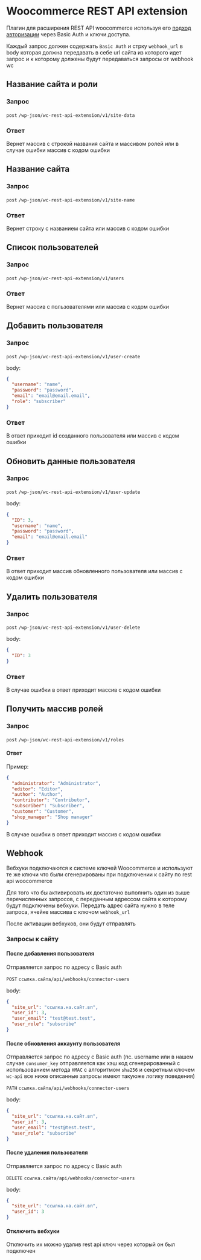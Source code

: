 # Woocommerce REST API extension

Плагин для расширения REST API woocommerce используя
его [подход авторизации](https://developer.woocommerce.com/2015/08/07/api-settings-and-the-api-authentication-endpoint-in-2-4/)
через Basic Auth и ключи доступа.

Каждый запрос должен содержать
`Basic Auth` и стрку `webhook_url` в body которая должна передавать в себе url сайта из которого идет запрос и к
которому должены будут передаваться запросы от webhook wc

## Название сайта и роли

### Запрос

`post` `/wp-json/wc-rest-api-extension/v1/site-data`

### Ответ

Вернет массив с строкой названия сайта и массивом ролей или в случае ошибки массив с кодом ошибки

## Название сайта

### Запрос

`post` `/wp-json/wc-rest-api-extension/v1/site-name`

### Ответ

Вернет строку с названием сайта или массив с кодом ошибки

## Список пользователей

### Запрос

`post` `/wp-json/wc-rest-api-extension/v1/users`

### Ответ

Вернет массив с пользователями или массив с кодом ошибки

## Добавить пользователя

### Запрос

`post` `/wp-json/wc-rest-api-extension/v1/user-create`

body:

```json
{
  "username": "name",
  "password": "password",
  "email": "email@email.email",
  "role": "subscriber"
}
```

### Ответ

В ответ приходит id созданного пользователя или массив с кодом ошибки

## Обновить данные пользователя

### Запрос

`post` `/wp-json/wc-rest-api-extension/v1/user-update`

body:

```json
{
  "ID": 3,
  "username": "name",
  "password": "password",
  "email": "email@email.email"
}
```

### Ответ

В ответ приходит массив обновленного пользователя или массив с кодом ошибки

## Удалить пользователя

### Запрос

`post` `/wp-json/wc-rest-api-extension/v1/user-delete`

body:

```json
{
  "ID": 3
}
```

### Ответ

В случае ошибки в ответ приходит массив с кодом ошибки

## Получить массив ролей

### Запрос

`post` `/wp-json/wc-rest-api-extension/v1/roles`

#### Ответ

Пример:

```json
{
  "administrator": "Administrator",
  "editor": "Editor",
  "author": "Author",
  "contributor": "Contributor",
  "subscriber": "Subscriber",
  "customer": "Customer",
  "shop_manager": "Shop manager"
}
```

В случае ошибки в ответ приходит массив с кодом ошибки

## Webhook

Вебхуки подключаются к системе ключей Woocommerce и используют те же ключи что были сгенерированы при подключении к
сайту по rest api woocommerce

Для того что бы активировать их достаточно выполнить один из выше перечисленных запросов, с переданным адрессом сайта к
которому будут подключены вебхуки. Передать адрес сайта нужно в теле запроса, ячейке массива с ключом `webhook_url`

После активации вебхуков, они будут отправлять

### Запросы к сайту

#### После добавления пользователя

Отправляется запрос по адресу с Basic auth

`POST` `ссылка.сайта/api/webhooks/connector-users`

body:

```json
{
  "site_url": "ссылка.на.сайт.вп",
  "user_id": 3,
  "user_email": "test@test.test",
  "user_role": "subscribe"
}
```

#### После обновления аккаунту пользователя

Отправляется запрос по адресу с Basic auth (пс. username или в нашем случае `consumer_key` отправляется как хэш код
сгенерированный с использованием метода `HMAC` с алгоритмом `sha256` и секретным ключем `wc-api` все ниже описанные
запросы имеют такуюже логику поведения)

`PATH` `ссылка.сайта/api/webhooks/connector-users`

body:

```json
{
  "site_url": "ссылка.на.сайт.вп",
  "user_id": 3,
  "user_email": "test@test.test",
  "user_role": "subscribe"
}
```

#### После удаления пользователя

Отправляется запрос по адресу с Basic auth

`DELETE` `ссылка.сайта/api/webhooks/connector-users`

body:

```json
{
  "site_url": "ссылка.на.сайт.вп",
  "user_id": 3
}
```

#### Отключить вебхуки

Отключить их можно удалив rest api ключ через который он был подключен